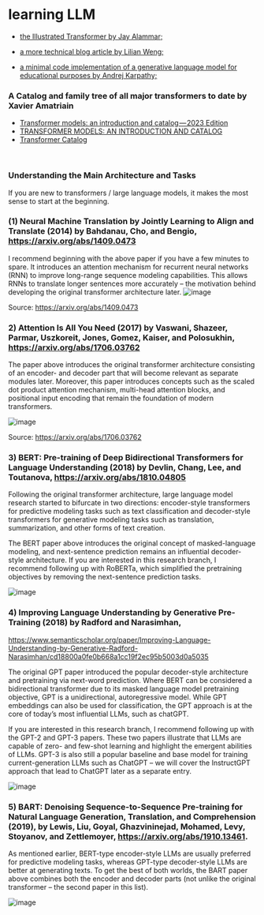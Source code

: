 
# learning LLM

- [the Illustrated Transformer by Jay Alammar;](http://jalammar.github.io/illustrated-transformer/)

- [a more technical blog article by Lilian Weng;](https://lilianweng.github.io/posts/2020-04-07-the-transformer-family/)

- [a minimal code implementation of a generative language model for educational purposes by Andrej Karpathy;](https://github.com/karpathy/nanoGPT)

### A Catalog and family tree of all major transformers to date by Xavier Amatriain

- [Transformer models: an introduction and catalog — 2023 Edition](https://amatriain.net/blog/transformer-models-an-introduction-and-catalog-2d1e9039f376/?utm_source=substack&utm_medium=email)
- [TRANSFORMER MODELS: AN INTRODUCTION AND CATALOG](https://arxiv.org/pdf/2302.07730.pdf)
- [Transformer Catalog](https://docs.google.com/spreadsheets/d/1XI-iRulxbFQL3hB2wIrJ5xxP1XwGqiQtLQklDvA4tmo/edit#gid=0)

<br>

### Understanding the Main Architecture and Tasks
If you are new to transformers / large language models, it makes the most sense to start at the beginning.

### (1) Neural Machine Translation by Jointly Learning to Align and Translate (2014) by Bahdanau, Cho, and Bengio, https://arxiv.org/abs/1409.0473

I recommend beginning with the above paper if you have a few minutes to spare. It introduces an attention mechanism for recurrent neural networks (RNN) to improve long-range sequence modeling capabilities. This allows RNNs to translate longer sentences more accurately – the motivation behind developing the original transformer architecture later.
![image](https://user-images.githubusercontent.com/13446418/232326713-bf8e3603-661b-4790-b424-ad815ebcbba4.png)

Source: https://arxiv.org/abs/1409.0473

### 2) Attention Is All You Need (2017) by Vaswani, Shazeer, Parmar, Uszkoreit, Jones, Gomez, Kaiser, and Polosukhin, https://arxiv.org/abs/1706.03762

The paper above introduces the original transformer architecture consisting of an encoder- and decoder part that will become relevant as separate modules later. Moreover, this paper introduces concepts such as the scaled dot product attention mechanism, multi-head attention blocks, and positional input encoding that remain the foundation of modern transformers.

![image](https://user-images.githubusercontent.com/13446418/232326748-5be93e46-5b5f-4e28-bc20-76aaa5b8010b.png)

Source: https://arxiv.org/abs/1706.03762

### 3) BERT: Pre-training of Deep Bidirectional Transformers for Language Understanding (2018) by Devlin, Chang, Lee, and Toutanova, https://arxiv.org/abs/1810.04805

Following the original transformer architecture, large language model research started to bifurcate in two directions: encoder-style transformers for predictive modeling tasks such as text classification and decoder-style transformers for generative modeling tasks such as translation, summarization, and other forms of text creation.

The BERT paper above introduces the original concept of masked-language modeling, and next-sentence prediction remains an influential decoder-style architecture. If you are interested in this research branch, I recommend following up with RoBERTa, which simplified the pretraining objectives by removing the next-sentence prediction tasks.

![image](https://user-images.githubusercontent.com/13446418/232326791-46153b54-38e0-470d-8f5f-b23374474501.png)


### 4) Improving Language Understanding by Generative Pre-Training (2018) by Radford and Narasimhan,
https://www.semanticscholar.org/paper/Improving-Language-Understanding-by-Generative-Radford-Narasimhan/cd18800a0fe0b668a1cc19f2ec95b5003d0a5035

The original GPT paper introduced the popular decoder-style architecture and pretraining via next-word prediction. Where BERT can be considered a bidirectional transformer due to its masked language model pretraining objective, GPT is a unidirectional, autoregressive model. While GPT embeddings can also be used for classification, the GPT approach is at the core of today’s most influential LLMs, such as chatGPT.

If you are interested in this research branch, I recommend following up with the GPT-2 and GPT-3 papers. These two papers illustrate that LLMs are capable of zero- and few-shot learning and highlight the emergent abilities of LLMs. GPT-3 is also still a popular baseline and base model for training current-generation LLMs such as ChatGPT – we will cover the InstructGPT approach that lead to ChatGPT later as a separate entry.

![image](https://user-images.githubusercontent.com/13446418/233917002-a744cea1-2ad4-4fd1-a6e0-804fa6bd7c96.png)

### 5) BART: Denoising Sequence-to-Sequence Pre-training for Natural Language Generation, Translation, and Comprehension (2019), by Lewis, Liu, Goyal, Ghazvininejad, Mohamed, Levy, Stoyanov, and Zettlemoyer, https://arxiv.org/abs/1910.13461.

As mentioned earlier, BERT-type encoder-style LLMs are usually preferred for predictive modeling tasks, whereas GPT-type decoder-style LLMs are better at generating texts. To get the best of both worlds, the BART paper above combines both the encoder and decoder parts (not unlike the original transformer – the second paper in this list).

![image](https://user-images.githubusercontent.com/13446418/233917112-a9ac4fac-8920-4135-a5fa-7818c51994d3.png)
